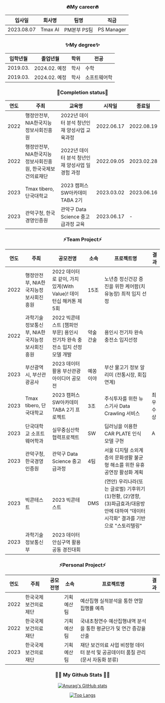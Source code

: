 <!--### Hi there 👋-->

<!--
**les2000les/les2000les** is a ✨ _special_ ✨ repository because its `README.md` (this file) appears on your GitHub profile.

Here are some ideas to get you started:

- 🔭 I’m currently working on ...
- 🌱 I’m currently learning ...
- 👯 I’m looking to collaborate on ...
- 🤔 I’m looking for help with ...
- 💬 Ask me about ...
- 📫 How to reach me: ...
- 😄 Pronouns: ...
- ⚡ Fun fact: ...
-->

<div align="center">
<h3 align="center"> 🔥My career🔥 </h3>
  
|입사일|회사명|팀명|직금|
|---|---|---|---|
|2023.08.07|Tmax AI|PM본부 PS팀|PS Manager|

<h3 align="center"> ✨My degree✨ </h3>
  
|입학년월|졸업년월|학위|전공|
|---|---|---|---|
|2019.03.|2024.02. 예정|학사|수학|
|2019.03.|2024.02. 예정|학사|소프트웨어학|




<h3 align="center"> 🌱Completion status🌱 </h3>

|연도|주최|교육명|시작일|종료일|
|---|---|---|---|---|
|2022|행정안전부, NIA한국지능정보사회진흥원|2022년 데이터 분석 청년인재 양성사업 교육과정|2022.06.17|2022.08.19|
|2022|행정안전부, NIA한국지능정보사회진흥원, 한국국제보건의료재단|2022년 데이터 분석 청년인재 양성사업 일경험 과정|2022.09.05|2023.02.28|
|2023|Tmax tibero, 단국대학교|2023 캠퍼스SW아카데미 TABA 2기|2023.03.02|2023.06.16|
|2023|관악구청, 한국경영인증원|관악구 Data Science 중고급과정 교육|2023.06.17|-|




<h3 align="center"> ⚡Team Project⚡ </h3>
  
|연도|주최|공모전명|소속|프로젝트명|결과|
|---|---|---|---|---|---|
|2022|행정안전부, NIA한국지능정보사회진흥원|2022 데이터로 같이, 가치 있게(With Value)! 데이턴십 해커톤 제 5회|15조|노년층 정신건강 증진을 위한 케어팜(치유농장) 최적 입지 선정||
|2022|과학기술정보통신부, NIA한국지능정보사회진흥원|2022 빅콘테스트 [챔피언 부문] 용인시 전기차 완속 충전소 입지 선정 모델 개발|약술간술|용인시 전기차 완속 충전소 입지선정||
|2023|부산광역시, 부산관광공사|2023 데이터 활용 부산관광 아이디어 공모전|예쏭이야|부산 물고기 정보 알리미 (전통시장, 회집 연계)||
|2023|Tmax tibero, 단국대학교|2023 캠퍼스SW아카데미 TABA 2기 프로젝트|3조|주식투자를 위한 뉴스기사 Data Crawling 서비스|최우수상|
|2023|단국대학교 소프트웨어학과|실무중심산학협력프로젝트|SW|딥러닝을 이용한 CAR PLATE 인식 모델 구현|A|
|2023|관악구청, 한국경영인증원|관악구 Data Science 중고급과정|4팀|서울 디지털 소외계층의 문화생활 불균형 해소를 위한 유휴 공연장 활성화 계획||
|2023|빅콘테스트|2023 빅콘테스트|DMS|(연안) 우리나라(또는 글로벌) 기후위기 (1)현황, (2)영향, (3)파급효과/대응방안에 대하여 “데이터 시각화” 결과를 기반으로 "스토리텔링"||
|2023|과학기술정보통신부|2023 데이터안심구역 활용 공동 경진대회||||




<h3 align="center"> ⚡Personal Project⚡ </h3>
  
|연도|주최|공모전명|소속|프로젝트명|결과|
|---|---|---|---|---|---|
|2022|한국국제보건의료제단||기획예산팀|예산집행 실적분석을 통한 연말 집행률 예측||
|2022|한국국제보건의료재단||기획예산팀|국내초청연수 예산집행내역 분석을 통한 평균단가 및 연간 증감율 산출||
|2023|한국국제보건의료재단||기획예산팀|재단 보건의료 사업 비정형 데이터 분석 및 공공데이터 품질 관리(문서 자동화 분류)||

<h3 align="center">👩‍💻 My Github Stats 👩‍💻</h3>


[![Anurag's GitHub stats](https://github-readme-stats.vercel.app/api?username=les2000les&hide_title=true&show_icons=true&include_all_commits=true&disable_animations=true&theme=vue)](https://github.com/anuraghazra/github-readme-stats)


[![Top Langs](https://github-readme-stats.vercel.app/api/top-langs/?username=les2000les)](https://github.com/les2000les/github-readme-stats)
</div>
